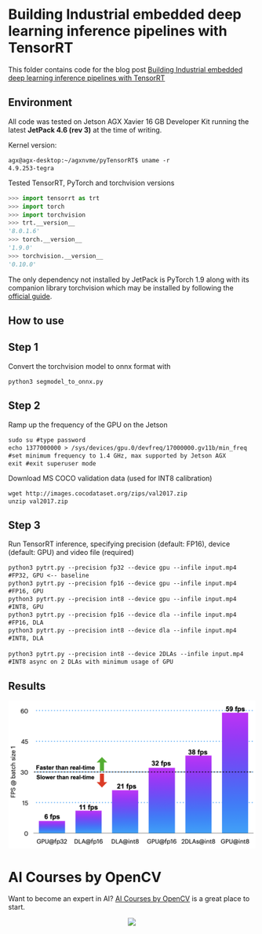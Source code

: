 # Building Industrial embedded deep learning inference pipelines with TensorRT

This folder contains code for the blog post [Building Industrial embedded deep learning inference pipelines with TensorRT](https://learnopencv.com/building-industrial-embedded-deep-learning-inference-pipelines-with-tensorrt/)

## Environment
All code was tested on Jetson AGX Xavier 16 GB Developer Kit running the latest **JetPack 4.6 (rev 3)** at the time of writing.

Kernel version:
```Shell
agx@agx-desktop:~/agxnvme/pyTensorRT$ uname -r
4.9.253-tegra
```
Tested TensorRT, PyTorch and torchvision versions
```Python
>>> import tensorrt as trt
>>> import torch
>>> import torchvision
>>> trt.__version__
'8.0.1.6'
>>> torch.__version__
'1.9.0'
>>> torchvision.__version__
'0.10.0'
```

The only dependency not installed by JetPack is PyTorch 1.9 along with its companion library torchvision which may be installed by following the [official guide](https://forums.developer.nvidia.com/t/pytorch-for-jetson-version-1-10-now-available/72048).


## How to use

## Step 1
Convert the torchvision model to onnx format with
```Shell
python3 segmodel_to_onnx.py
```

## Step 2
Ramp up the frequency of the GPU on the Jetson
```Shell
sudo su #type password
echo 1377000000 > /sys/devices/gpu.0/devfreq/17000000.gv11b/min_freq
#set minimum frequency to 1.4 GHz, max supported by Jetson AGX
exit #exit superuser mode
```

Download MS COCO validation data (used for INT8 calibration)
```Shell
wget http://images.cocodataset.org/zips/val2017.zip
unzip val2017.zip
```

## Step 3
Run TensorRT inference, specifying precision (default: FP16), device (default: GPU) and video file (required)
```Shell
python3 pytrt.py --precision fp32 --device gpu --infile input.mp4 #FP32, GPU <-- baseline
python3 pytrt.py --precision fp16 --device gpu --infile input.mp4 #FP16, GPU
python3 pytrt.py --precision int8 --device gpu --infile input.mp4 #INT8, GPU
python3 pytrt.py --precision fp16 --device dla --infile input.mp4 #FP16, DLA
python3 pytrt.py --precision int8 --device dla --infile input.mp4 #INT8, DLA

python3 pytrt.py --precision int8 --device 2DLAs --infile input.mp4 
#INT8 async on 2 DLAs with minimum usage of GPU
```

## Results
![Results](https://github.com/spmallick/learnopencv/blob/master/industrial_cv_TensorRT_python/TensorRT%20GPU%2C%20DLA%2C%20int8%20inference.png)


# AI Courses by OpenCV

Want to become an expert in AI? [AI Courses by OpenCV](https://opencv.org/courses/) is a great place to start. 

<a href="https://opencv.org/courses/">
<p align="center"> 
<img src="https://www.learnopencv.com/wp-content/uploads/2020/04/AI-Courses-By-OpenCV-Github.png">
</p>
</a>

